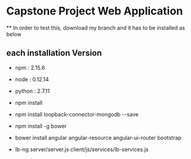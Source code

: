 # Capstone Project Web Application

** In order to test this, download my branch and it has to be installed as below

## each installation Version
- npm : 2.15.6
- node : 0.12.14
- python : 2.7.11

- npm install
- npm install loopback-connector-mongodb --save
- npm install -g bower
- bower install angular angular-resource angular-ui-router bootstrap
- lb-ng server/server.js client/js/services/lb-services.js
